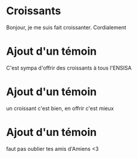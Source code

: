 # Croissants
Bonjour, je me suis fait croissanter. Cordialement

# Ajout d'un témoin
C'est sympa d'offrir des croissants à tous l'ENSISA

# Ajout d'un témoin
un croissant c'est bien, en offrir c'est mieux

# Ajout d'un témoin
faut pas oublier tes amis d'Amiens <3
